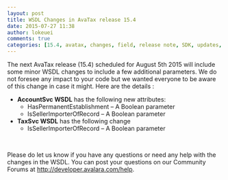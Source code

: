 ```yaml
---
layout: post
title: WSDL Changes in AvaTax release 15.4
date: 2015-07-27 11:38
author: lokeuei
comments: true
categories: [15.4, avatax, changes, field, release note, SDK, updates, wsdl]
---
```

The next AvaTax release (15.4) scheduled for August 5th 2015 will include some minor WSDL changes to include a few additional parameters. We do not foresee any impact to your code but we wanted everyone to be aware of this change in case it might. Here are the details :
<ul>
	<li><strong>AccountSvc WSDL</strong> has the following new attributes:
<ul>
	<li>HasPermanentEstablishment – A Boolean parameter</li>
	<li>IsSellerImporterOfRecord – A Boolean parameter</li>
</ul>
</li>
	<li><strong>TaxSvc WSDL</strong> has the following change
<ul>
	<li>IsSellerImporterOfRecord – A Boolean parameter</li>
</ul>
</li>
</ul>
&nbsp;

Please do let us know if you have any questions or need any help with the changes in the WSDL. You can post your questions on our Community Forums at <a href="http://developer.avalara.com/help">http://developer.avalara.com/help</a>.

